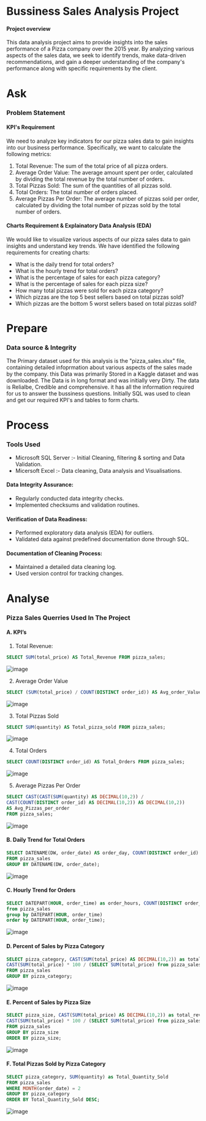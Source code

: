 # Bussiness Sales Analysis Project


#### Project overview

This data analysis project aims to provide insights into the sales performance of a Pizza company over the 2015 year. By analyzing various aspects of the sales data, we seek to identify trends, make data-driven recommendations, and gain a deeper understanding of the company's performance along with specific requirements by the client.


# Ask

### Problem Statement

#### KPI's Requirement

We need to analyze key indicators for our pizza sales data to gain insights into our business performance. Specifically, we want to calculate the following metrics:
1. Total Revenue: The sum of the total price of all pizza orders.
2. Average Order Value: The average amount spent per order, calculated by dividing the total revenue by the total number of orders.
3. Total Pizzas Sold: The sum of the quantities of all pizzas sold.
4. Total Orders: The total number of orders placed.
5. Average Pizzas Per Order: The average number of pizzas sold per order, calculated by dividing the total number of pizzas sold by the total number of orders.

#### Charts Requirement & Explainatory Data Analysis (EDA)

We would like to visualize various aspects of our pizza sales data to gain insights and understand key trends. We have identified the following requirements for creating charts:
- What is the daily trend for total orders?
- What is the hourly trend for total orders?
- What is the percentage of sales for each pizza category?
- What is the percentage of sales for each pizza size?
- How many total pizzas were sold for each pizza category?
- Which pizzas are the top 5 best sellers based on total pizzas sold?
- Which pizzas are the bottom 5 worst sellers based on total pizzas sold?


# Prepare

### Data source & Integrity

The Primary dataset used for this analysis is the "pizza_sales.xlsx" file, containing detailed infoprmation about various aspects of the sales made by the company.
this Data was primarily Stored in a Kaggle dataset and was downloaded. The Data is in long format and was initially very Dirty. The data is Relialbe, Credible and comprehensive. it has all the information required for us to answer the bussiness questions. Initially SQL was used to clean and get our required KPI's and tables to form charts.


# Process

### Tools Used

- Microsoft SQL Server :- Initial Cleaning, filtering & sorting and Data Validation.
- Micersoft Excel :- Data cleaning, Data analysis and Visualisations.

#### **Data Integrity Assurance:**
   - Regularly conducted data integrity checks.
   - Implemented checksums and validation routines.

#### **Verification of Data Readiness:**
   - Performed exploratory data analysis (EDA) for outliers.
   - Validated data against predefined documentation done through SQL.

#### **Documentation of Cleaning Process:**
   - Maintained a detailed data cleaning log.
   - Used version control for tracking changes.


# Analyse

### Pizza Sales Querries Used In The Project

#### A. KPI’s
1. Total Revenue:
``` SQL
SELECT SUM(total_price) AS Total_Revenue FROM pizza_sales;
```
![image](https://github.com/Luckychoudharyy/Sales_Analysis_Project/assets/157785333/7ebae309-3a9d-4745-9cb8-c06d0c78f9c6)


2. Average Order Value
``` SQL
SELECT (SUM(total_price) / COUNT(DISTINCT order_id)) AS Avg_order_Value FROM pizza_sales;
```
![image](https://github.com/Luckychoudharyy/Sales_Analysis_Project/assets/157785333/55cab2ca-7557-4140-a0f3-6e8d7aeba614)


3. Total Pizzas Sold
``` SQL
SELECT SUM(quantity) AS Total_pizza_sold FROM pizza_sales;
```
![image](https://github.com/Luckychoudharyy/Sales_Analysis_Project/assets/157785333/dd200d58-a888-433f-8b13-b471dd7c7f5f)

4. Total Orders
```SQL
SELECT COUNT(DISTINCT order_id) AS Total_Orders FROM pizza_sales;
```
![image](https://github.com/Luckychoudharyy/Sales_Analysis_Project/assets/157785333/acbcfdd1-427a-4e9e-a1b4-61f49e716044)

5. Average Pizzas Per Order
``` SQL
SELECT CAST(CAST(SUM(quantity) AS DECIMAL(10,2)) / 
CAST(COUNT(DISTINCT order_id) AS DECIMAL(10,2)) AS DECIMAL(10,2))
AS Avg_Pizzas_per_order
FROM pizza_sales;
```
![image](https://github.com/Luckychoudharyy/Sales_Analysis_Project/assets/157785333/f4bf4a1a-82a0-4ace-af8d-ad700aa01e5f)

#### B. Daily Trend for Total Orders
``` SQL
SELECT DATENAME(DW, order_date) AS order_day, COUNT(DISTINCT order_id) AS total_orders 
FROM pizza_sales
GROUP BY DATENAME(DW, order_date);
```
![image](https://github.com/Luckychoudharyy/Sales_Analysis_Project/assets/157785333/4d10a322-7d0a-4f10-a1d3-67f7866939e2)

#### C. Hourly Trend for Orders
``` SQL
SELECT DATEPART(HOUR, order_time) as order_hours, COUNT(DISTINCT order_id) as total_orders
from pizza_sales
group by DATEPART(HOUR, order_time)
order by DATEPART(HOUR, order_time);
```
![image](https://github.com/Luckychoudharyy/Sales_Analysis_Project/assets/157785333/dbb8dbec-0359-434a-b796-cf5eebe614cf)

#### D. Percent of Sales by Pizza Category
``` SQL
SELECT pizza_category, CAST(SUM(total_price) AS DECIMAL(10,2)) as total_revenue,
CAST(SUM(total_price) * 100 / (SELECT SUM(total_price) from pizza_sales) AS DECIMAL(10,2)) AS PCT
FROM pizza_sales
GROUP BY pizza_category;
```
![image](https://github.com/Luckychoudharyy/Sales_Analysis_Project/assets/157785333/166d30ff-2417-426a-8e42-a1b145469891)

#### E. Percent of Sales by Pizza Size
```SQL
SELECT pizza_size, CAST(SUM(total_price) AS DECIMAL(10,2)) as total_revenue,
CAST(SUM(total_price) * 100 / (SELECT SUM(total_price) from pizza_sales) AS DECIMAL(10,2)) AS PCT
FROM pizza_sales
GROUP BY pizza_size
ORDER BY pizza_size;
```
![image](https://github.com/Luckychoudharyy/Sales_Analysis_Project/assets/157785333/5004cc9e-3fc6-404c-9daa-0c438df45def)

#### F. Total Pizzas Sold by Pizza Category
```SQL
SELECT pizza_category, SUM(quantity) as Total_Quantity_Sold
FROM pizza_sales
WHERE MONTH(order_date) = 2
GROUP BY pizza_category
ORDER BY Total_Quantity_Sold DESC;
```
![image](https://github.com/Luckychoudharyy/Sales_Analysis_Project/assets/157785333/9e564bbd-0c43-4d8e-a14d-c87e721886a3)



  







